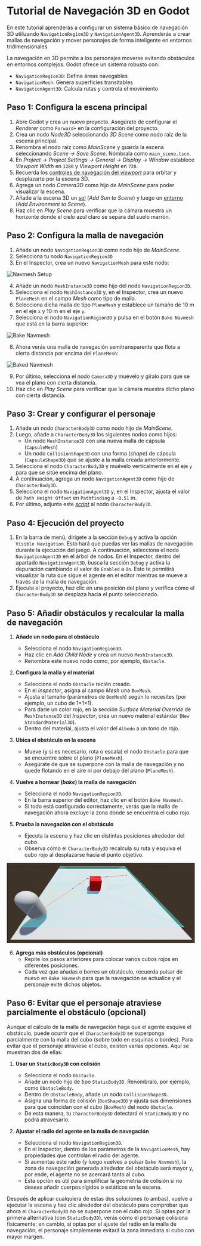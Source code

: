 # Tutorial de Navegación 3D en Godot

En este tutorial aprenderás a configurar un sistema básico de navegación 3D utilizando `NavigationRegion3D` y `NavigationAgent3D`. Aprenderás a crear mallas de navegación y mover personajes de forma inteligente en entornos tridimensionales.

La navegación en 3D permite a los personajes moverse evitando obstáculos en entornos complejos. Godot ofrece un sistema robusto con:
- `NavigationRegion3D`: Define áreas navegables
- `NavigationMesh`: Genera superficies transitables
- `NavigationAgent3D`: Calcula rutas y controla el movimiento

## Paso 1: Configura la escena principal

1. Abre Godot y crea un nuevo proyecto. Asegúrate de configurar el _Renderer_ como `Forward+` en la configuración del proyecto.
2. Crea un nodo _Node3D_ seleccionando _3D Scene_ como nodo raíz de la escena principal.
3. Renombra el nodo raíz como _MainScene_ y guarda la escena seleccionando _Scene → Save Scene_. Nómbrala como `main_scene.tscn`.
4. En _Project → Project Settings → General → Display → Window_ establece _Viewport Width_ en `1280` y _Viewport Height_ en `720`.
5. Recuerda los [controles de navegación del _viewport_][T01] para orbitar y desplazarte por la escena 3D.
6. Agrega un nodo _Camera3D_ como hijo de _MainScene_ para poder visualizar la escena.
7. Añade a la escena 3D un [sol][T02] (_Add Sun to Scene_) y luego un [entorno][T03] (_Add Environment to Scene_).
8. Haz clic en _Play Scene_ para verificar que la cámara muestra un horizonte donde el cielo azul claro se separa del suelo marrón.

[T01]: https://github.com/milq/milq.github.io/blob/master/cursos/godot/tutorials/3d_viewport_navigation_controls.md
[T02]: https://raw.githubusercontent.com/milq/milq.github.io/refs/heads/master/cursos/godot/images/add_sun_to_scene.png
[T03]: https://raw.githubusercontent.com/milq/milq.github.io/refs/heads/master/cursos/godot/images/add_environment_to_scene.png

## Paso 2: Configura la malla de navegación

1. Añade un nodo `NavigationRegion3D` como nodo hijo de _MainScene_.
2. Selecciona tu nodo `NavigationRegion3D`
3. En el Inspector, crea un nuevo `NavigationMesh` para este nodo:

![Navmesh Setup](https://docs.godotengine.org/en/stable/_images/nav_3d_min_setup_step1.png)

4. Añade un nodo `MeshInstance3D` como hijo del nodo `NavigationRegion3D`.
5. Selecciona el nodo `MeshInstance3D` y, en el Inspector, crea un nuevo `PlaneMesh` en el campo _Mesh_ como tipo de malla.
6. Selecciona dicha malla de tipo `PlaneMesh` y establece un tamaño de 10 m en el eje `x` y 10 m en el eje `y`.
7. Selecciona el nodo `NavigationRegion3D` y pulsa en el botón `Bake Navmesh` que está en la barra superior:

![Bake Navmesh](https://docs.godotengine.org/en/stable/_images/nav_3d_min_setup_step2.png)

8. Ahora verás una malla de navegación semitransparente que flota a cierta distancia por encima del `PlaneMesh`:

![Baked Navmesh](https://docs.godotengine.org/en/stable/_images/nav_3d_min_setup_step3.png)

9. Por último, selecciona el nodo `Camera3D` y muévelo y gíralo para que se vea el plano con cierta distancia.
10. Haz clic en _Play Scene_ para verificar que la cámara muestra dicho plano con cierta distancia.

## Paso 3: Crear y configurar el personaje

1. Añade un nodo `CharacterBody3D` como nodo hijo de _MainScene_.
2. Luego, añade a `CharacterBody3D` los siguientes nodos como hijos:
    - Un nodo `MeshInstance3D` con una nueva malla de cápsula (`CapsuleMesh`)
    - Un nodo `CollisionShape3D` con una forma (_shape_) de cápsula (`CapsuleShape3D`) que se ajuste a la malla creada anteriormente.
3. Selecciona el nodo `CharacterBody3D` y muévelo verticalmente en el eje `y` para que se sitúe encima del plano.
4. A continuación, agrega un nodo `NavigationAgent3D` como hijo de `CharacterBody3D`.
5. Selecciona el nodo `NavigationAgent3D` y, en el Inspector, ajusta el valor de `Path Height Offset` en `Pathfinding` a `-0.51` m.
6. Por último, adjunta este [_script_](https://github.com/milq/milq.github.io/blob/master/cursos/godot/scripts/player_mouse_agent.gd) al nodo `CharacterBody3D`.

## Paso 4: Ejecución del proyecto

1. En la barra de menú, dirígete a la sección `Debug` y activa la opción `Visible Navigation`. Esto hará que puedas ver las mallas de navegación durante la ejecución del juego. A continuación, selecciona el nodo `NavigationAgent3D` en el árbol de nodos. En el Inspector, dentro del apartado `NavigationAgent3D`, busca la sección `Debug` y activa la depuración cambiando el valor de `Enabled` a `On`. Esto te permitirá visualizar la ruta que sigue el agente en el editor mientras se mueve a través de la malla de navegación.
2. Ejecuta el proyecto, haz clic en una posición del plano y verifica cómo el `CharacterBody3D` se desplaza hacia el punto seleccionado.

## Paso 5: Añadir obstáculos y recalcular la malla de navegación

1. **Añade un nodo para el obstáculo**  
   - Selecciona el nodo `NavigationRegion3D`.  
   - Haz clic en _Add Child Node_ y crea un nuevo `MeshInstance3D`.  
   - Renombra este nuevo nodo como, por ejemplo, `Obstacle`.  

2. **Configura la malla y el material**  
   - Selecciona el nodo `Obstacle` recién creado.  
   - En el _Inspector_, asigna al campo _Mesh_ una `BoxMesh`.  
   - Ajusta el tamaño (parámetros de `BoxMesh`) según lo necesites (por ejemplo, un cubo de 1×1×1).
   - Para darle un color rojo, en la sección _Surface Material Override_ de `MeshInstance3D` del _Inspector_, crea un nuevo material estándar (`New StandardMaterial3D`).  
   - Dentro del material, ajusta el valor del `Albedo` a un tono de rojo.

3. **Ubica el obstáculo en la escena**  
   - Mueve (y si es necesario, rota o escala) el nodo `Obstacle` para que se encuentre sobre el plano (`PlaneMesh`).  
   - Asegúrate de que se superpone con la malla de navegación y no quede flotando en el aire ni por debajo del plano (`PlaneMesh`).

4. **Vuelve a hornear (_bake_) la malla de navegación**  
   - Selecciona el nodo `NavigationRegion3D`.  
   - En la barra superior del editor, haz clic en el botón `Bake Navmesh`.  
   - Si todo está configurado correctamente, verás que la malla de navegación ahora excluye la zona donde se encuentra el cubo rojo.  

5. **Prueba la navegación con el obstáculo**  
   - Ejecuta la escena y haz clic en distintas posiciones alrededor del cubo.  
   - Observa cómo el `CharacterBody3D` recalcula su ruta y esquiva el cubo rojo al desplazarse hacia el punto objetivo.  

![Navegación 3D con un obstáculo](tutorial_navegacion_3d.png "Navegación 3D con un obstáculo")

6. **Agrega más obstáculos (opcional)**  
   - Repite los pasos anteriores para colocar varios cubos rojos en diferentes posiciones.  
   - Cada vez que añadas o borres un obstáculo, recuerda pulsar de nuevo en `Bake Navmesh` para que la navegación se actualice y el personaje evite dichos objetos.

## Paso 6: Evitar que el personaje atraviese parcialmente el obstáculo (opcional)

Aunque el cálculo de la malla de navegación haga que el agente esquive el obstáculo, puede ocurrir que el `CharacterBody3D` se superponga parcialmente con la malla del cubo (sobre todo en esquinas o bordes). Para evitar que el personaje atraviese el cubo, existen varias opciones. Aquí se muestran dos de ellas:

1. **Usar un `StaticBody3D` con colisión**  
   - Selecciona el nodo `Obstacle`.
   - Añade un nodo hijo de tipo `StaticBody3D`. Renómbralo, por ejemplo, como `ObstacleBody`.
   - Dentro de `ObstacleBody`, añade un nodo `CollisionShape3D`.
   - Asigna una forma de colisión (`BoxShape3D`) y ajusta sus dimensiones para que coincidan con el cubo (`BoxMesh`) del nodo `Obstacle`.
   - De esta manera, tu `CharacterBody3D` detectará el `StaticBody3D` y no podrá atravesarlo.

2. **Ajustar el radio del agente en la malla de navegación**  
   - Selecciona el nodo `NavigationRegion3D`.
   - En el Inspector, dentro de los parámetros de la `NavigationMesh`, hay propiedades que controlan el radio del agente.  
   - Si aumentas este radio (y luego vuelves a pulsar `Bake Navmesh`), la zona de navegación generada alrededor del obstáculo será mayor y, por ende, el agente no se acercará tanto al cubo.  
   - Esta opción es útil para simplificar la geometría de colisión si no deseas añadir cuerpos rígidos o estáticos en la escena.

Después de aplicar cualquiera de estas dos soluciones (o ambas), vuelve a ejecutar la escena y haz clic alrededor del obstáculo para comprobar que ahora el `CharacterBody3D` no se superpone con el cubo rojo. Si optas por la primera alternativa (con `StaticBody3D`), verás cómo el personaje colisiona físicamente; en cambio, si optas por el ajuste del radio en la malla de navegación, el personaje simplemente evitará la zona inmediata al cubo con mayor margen.
